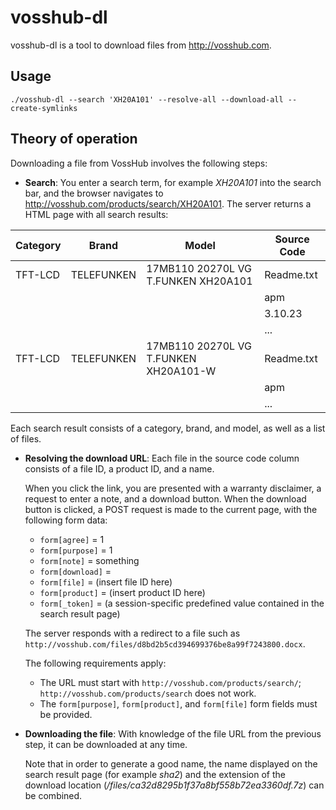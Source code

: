 <!-- SPDX-License-Identifier: MIT -->
<!-- Copyright (C) 2020  J. Neuschäfer -->

# vosshub-dl

vosshub-dl is a tool to download files from <http://vosshub.com>.


## Usage

```
./vosshub-dl --search 'XH20A101' --resolve-all --download-all --create-symlinks
```


## Theory of operation

Downloading a file from VossHub involves the following steps:

- **Search**: You enter a search term, for example _XH20A101_ into the search
  bar, and the browser navigates to <http://vosshub.com/products/search/XH20A101>.
  The server returns a HTML page with all search results:

 | Category  | Brand      | Model                                 |  Source Code |
 |-----------|------------|---------------------------------------|--------------|
 | TFT-LCD   | TELEFUNKEN | 17MB110 20270L VG T.FUNKEN XH20A101   |  Readme.txt  |
 |           |            |                                       |  apm         |
 |           |            |                                       |  3.10.23     |
 |           |            |                                       |  ...         |
 | TFT-LCD   | TELEFUNKEN | 17MB110 20270L VG T.FUNKEN XH20A101-W |  Readme.txt  |
 |           |            |                                       |  apm         |
 |           |            |                                       |  ...         |


 Each search result consists of a category, brand, and model, as well as a list
 of files.


- **Resolving the download URL**: Each file in the source code column consists
  of a file ID, a product ID, and a name.

  When you click the link, you are presented with a warranty disclaimer, a
  request to enter a note, and a download button. When the download button is
  clicked, a POST request is made to the current page, with the following form data:

  - `form[agree]` = 1
  - `form[purpose]` = 1
  - `form[note]` = something
  - `form[download]` =
  - `form[file]` = (insert file ID here)
  - `form[product]` = (insert product ID here)
  - `form[_token]` = (a session-specific predefined value contained in the search result page)

  The server responds with a redirect to a file such as
  `http://vosshub.com/files/d8bd2b5cd394699376be8a99f7243800.docx`.

  The following requirements apply:

  - The URL must start with `http://vosshub.com/products/search/`;
    `http://vosshub.com/products/search` does not work.
  - The `form[purpose]`, `form[product]`, and `form[file]` form fields must be
    provided.


- **Downloading the file**: With knowledge of the file URL from the previous
  step, it can be downloaded at any time.

  Note that in order to generate a good name, the name displayed on the search
  result page (for example _sha2_) and the extension of the download location
  (_/files/ca32d8295b1f37a8bf558b72ea3360df.7z_) can be combined.
